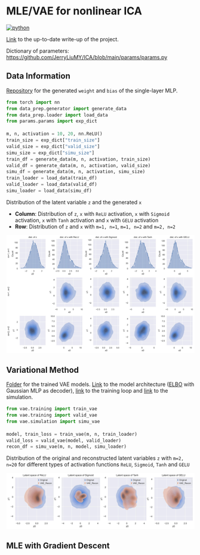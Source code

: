 # MLE/VAE for nonlinear ICA
<p>
    <a href="https://www.python.org/">
    <img src="https://img.shields.io/badge/python-v3-brightgreen.svg" alt="python"></a> &nbsp;
</p>

<a href="./__resources__/ICA/main.pdf" target="_blank">Link</a> to the up-to-date write-up of the project.

Dictionary of parameters: https://github.com/JerryLiuMY/ICA/blob/main/params/params.py

## Data Information
<a href="https://drive.google.com/drive/folders/1Uep9CpOhQor72GXVWeb7ax2kO7O7wFco?usp=sharing" target="_blank">Repository</a> for the generated `weight` and `bias` of the single-layer MLP.

```python
from torch import nn
from data_prep.generator import generate_data
from data_prep.loader import load_data
from params.params import exp_dict

m, n, activation = 10, 20, nn.ReLU()
train_size = exp_dict["train_size"]
valid_size = exp_dict["valid_size"]
simu_size = exp_dict["simu_size"]
train_df = generate_data(m, n, activation, train_size)
valid_df = generate_data(m, n, activation, valid_size)
simu_df = generate_data(m, n, activation, simu_size)
train_loader = load_data(train_df)
valid_loader = load_data(valid_df)
simu_loader = load_data(simu_df)
```

Distribution of the latent variable `z` and the generated `x`
- **Column**: Distribution of `z`, `x` with `ReLU` activation, `x` with `Sigmoid` activation, `x` with `Tanh` activation and `x` with `GELU` activation
- **Row**: Distribution of `z` and `x` with `m=1, n=1`, `m=1, n=2` and `m=2, n=2`

![alt text](./__resources__/data_dist.jpg?raw=true "Title")

## Variational Method
<a href="https://drive.google.com/drive/folders/1HNsTgwhNfs60Dx9ef7eQuOsU6ftaono8?usp=sharing">Folder</a> for the trained VAE models. <a href="./vae/vae.py">Link</a> to the model architecture (<a href="https://github.com/JerryLiuMY/ICA/blob/8adb6fcbe68ba727bb4856913fe99bbad84640f7/vae/vae.py#L92">ELBO</a> with Gaussian MLP as decoder), <a href="./vae/training.py">link</a> to the training loop and <a href="./vae/simulation.py">link</a> to the simulation.

```python
from vae.training import train_vae
from vae.training import valid_vae
from vae.simulation import simu_vae

model, train_loss = train_vae(m, n, train_loader)
valid_loss = valid_vae(model, valid_loader)
recon_df = simu_vae(m, n, model, simu_loader)
```

Distribution of the original and reconstructed latent variables `z` with `m=2, n=20` for different types of activation functions `ReLU`, `Sigmoid`, `Tanh` and `GELU`

![alt text](./__resources__/vae_latent.jpg?raw=true "Title")

## MLE with Gradient Descent
